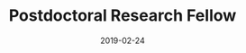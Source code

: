 ---
title: "Postdoctoral Research Fellow"
date: "2019-02-24"
layout: postdoctoral-research-fellow
---